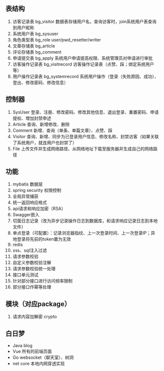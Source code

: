 ## 表结构
1. 访客记录表 bg_visitor 数据表存储用户名，查询访客时，join系统用户表查询到用户昵称
1. 系统用户表 bg_sysuser
1. 角色类型表 bg_role user/pwd_resetter/writer
1. 文章存储表 bg_article
1. 评论存储表 bg_comment
1. 申请提交表 bg_apply 系统用户申请提高权限、系统管理员对申请进行审批
1. 访客操作记录表 bg_visitrecord 访客操作记录表（点赞、踩；绑定系统用户等）
1. 用户操作记录表 bg_systemrecord 系统用户操作（登录（失败原因、成功）、登出、修改密码、修改信息）

## 控制器
1. SysUser 登录、注册、修改密码、修改其他信息、退出登录、重置密码、申请提权、增加封禁申述
1. Article 查询、新增修改、删除
1. Comment 新增、查询（单条、单篇文章）、点赞、踩
1. Visitor 查询、新增、同步为已登录用户信息、修改名称、封禁访客（如果关联了系统用户，就连用户也封禁了）
1. File 上传文件并生成网络路径、从网络地址下载至服务器并生成自己的网络路径


## 功能
1. mybatis 数据层
1. spring security 权限控制
1. 全局异常捕获
1. 统一返回响应格式
1. api请求和响应加密（RSA）
1. Swagger嵌入
1. 切面日志记录（改为异步记录操作日志到数据库，和请求响应记录日志到本地文件）
1. 单点登录（可配置）：记录浏览器指纹、上一次登录时间、上一次登录IP；异地登录将先前的token置为无效
1. redis
1. xss、sql注入过滤
1. 请求参数校验
1. 自定义参数校验注解
1. 请求参数校验统一处理
1. 接口单元测试
1. 针对部分接口进行访问频率限制
1. 部分接口作幂等处理

## 模块（对应package） 
1. 请求内容加解密  crypto

## 白日梦
- Java blog
- Vue 所有的前端页面
- Go websocket（聊天室）、树洞
- net core 本地内网穿透实现
